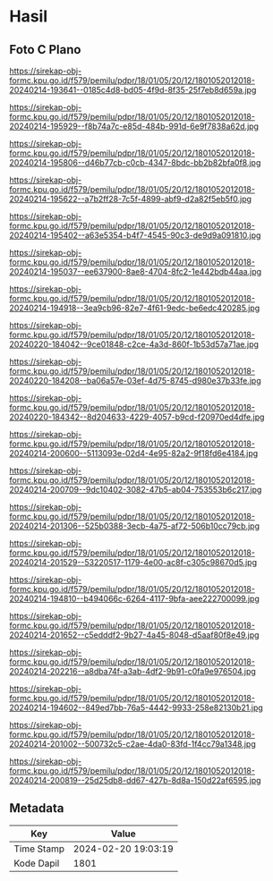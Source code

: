 # Hasil

## Foto C Plano

https://sirekap-obj-formc.kpu.go.id/f579/pemilu/pdpr/18/01/05/20/12/1801052012018-20240214-193641--0185c4d8-bd05-4f9d-8f35-25f7eb8d659a.jpg

https://sirekap-obj-formc.kpu.go.id/f579/pemilu/pdpr/18/01/05/20/12/1801052012018-20240214-195929--f8b74a7c-e85d-484b-991d-6e9f7838a62d.jpg

https://sirekap-obj-formc.kpu.go.id/f579/pemilu/pdpr/18/01/05/20/12/1801052012018-20240214-195806--d46b77cb-c0cb-4347-8bdc-bb2b82bfa0f8.jpg

https://sirekap-obj-formc.kpu.go.id/f579/pemilu/pdpr/18/01/05/20/12/1801052012018-20240214-195622--a7b2ff28-7c5f-4899-abf9-d2a82f5eb5f0.jpg

https://sirekap-obj-formc.kpu.go.id/f579/pemilu/pdpr/18/01/05/20/12/1801052012018-20240214-195402--a63e5354-b4f7-4545-90c3-de9d9a091810.jpg

https://sirekap-obj-formc.kpu.go.id/f579/pemilu/pdpr/18/01/05/20/12/1801052012018-20240214-195037--ee637900-8ae8-4704-8fc2-1e442bdb44aa.jpg

https://sirekap-obj-formc.kpu.go.id/f579/pemilu/pdpr/18/01/05/20/12/1801052012018-20240214-194918--3ea9cb96-82e7-4f61-9edc-be6edc420285.jpg

https://sirekap-obj-formc.kpu.go.id/f579/pemilu/pdpr/18/01/05/20/12/1801052012018-20240220-184042--9ce01848-c2ce-4a3d-860f-1b53d57a71ae.jpg

https://sirekap-obj-formc.kpu.go.id/f579/pemilu/pdpr/18/01/05/20/12/1801052012018-20240220-184208--ba06a57e-03ef-4d75-8745-d980e37b33fe.jpg

https://sirekap-obj-formc.kpu.go.id/f579/pemilu/pdpr/18/01/05/20/12/1801052012018-20240220-184342--8d204633-4229-4057-b9cd-f20970ed4dfe.jpg

https://sirekap-obj-formc.kpu.go.id/f579/pemilu/pdpr/18/01/05/20/12/1801052012018-20240214-200600--5113093e-02d4-4e95-82a2-9f18fd6e4184.jpg

https://sirekap-obj-formc.kpu.go.id/f579/pemilu/pdpr/18/01/05/20/12/1801052012018-20240214-200709--9dc10402-3082-47b5-ab04-753553b6c217.jpg

https://sirekap-obj-formc.kpu.go.id/f579/pemilu/pdpr/18/01/05/20/12/1801052012018-20240214-201306--525b0388-3ecb-4a75-af72-506b10cc79cb.jpg

https://sirekap-obj-formc.kpu.go.id/f579/pemilu/pdpr/18/01/05/20/12/1801052012018-20240214-201529--53220517-1179-4e00-ac8f-c305c98670d5.jpg

https://sirekap-obj-formc.kpu.go.id/f579/pemilu/pdpr/18/01/05/20/12/1801052012018-20240214-194810--b494066c-6264-4117-9bfa-aee222700099.jpg

https://sirekap-obj-formc.kpu.go.id/f579/pemilu/pdpr/18/01/05/20/12/1801052012018-20240214-201652--c5edddf2-9b27-4a45-8048-d5aaf80f8e49.jpg

https://sirekap-obj-formc.kpu.go.id/f579/pemilu/pdpr/18/01/05/20/12/1801052012018-20240214-202216--a8dba74f-a3ab-4df2-9b91-c0fa9e976504.jpg

https://sirekap-obj-formc.kpu.go.id/f579/pemilu/pdpr/18/01/05/20/12/1801052012018-20240214-194602--849ed7bb-76a5-4442-9933-258e82130b21.jpg

https://sirekap-obj-formc.kpu.go.id/f579/pemilu/pdpr/18/01/05/20/12/1801052012018-20240214-201002--500732c5-c2ae-4da0-83fd-1f4cc79a1348.jpg

https://sirekap-obj-formc.kpu.go.id/f579/pemilu/pdpr/18/01/05/20/12/1801052012018-20240214-200819--25d25db8-dd67-427b-8d8a-150d22af6595.jpg


## Metadata

| Key        | Value               |
| ---------- | ------------------- |
| Time Stamp | 2024-02-20 19:03:19 |
| Kode Dapil | 1801                |



